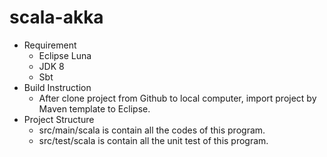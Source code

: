 # scala-akka
- Requirement
	- Eclipse Luna
	- JDK 8
	- Sbt
- Build Instruction
	- After clone project from Github to local computer, import project by Maven template to Eclipse.
- Project Structure
	- src/main/scala is contain all the codes of this program.
	- src/test/scala is contain all the unit test of this program.
